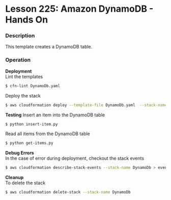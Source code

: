 # Lesson 225: Amazon DynamoDB - Hands On

### Description

This template creates a DynamoDB table.

### Operation

**Deployment**  
Lint the templates

```bash
$ cfn-lint DynamoDb.yaml
```

Deploy the stack

```bash
$ aws cloudformation deploy --template-file DynamoDb.yaml  --stack-name DynamoDb
```

**Testing**
Insert an item into the DynamoDB table

```bash
$ python insert-item.py
```

Read all items from the DynamoDB table

```bash
$ python get-items.py
```

**Debug Errors**  
 In the case of error during deployment, checkout the stack events

```bash
$ aws cloudformation describe-stack-events --stack-name DynamoDb > events.json
```

**Cleanup**  
To delete the stack

```bash
$ aws cloudformation delete-stack --stack-name DynamoDb
```
